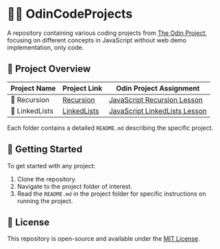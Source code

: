 # 🧑‍💻 OdinCodeProjects

A repository containing various coding projects from [The Odin Project](https://github.com/TheOdinProject), focusing on different concepts in JavaScript without web demo implementation, only code.

## 📁 Project Overview

| Project Name   | Project Link                 | Odin Project Assignment                                                                         |
| -------------- | ---------------------------- | ----------------------------------------------------------------------------------------------- |
| 🔄 Recursion   | [Recursion](./Recursion)     | [JavaScript Recursion Lesson](https://www.theodinproject.com/lessons/javascript-recursion)      |
| 🔗 LinkedLists | [LinkedLists](./LinkedLists) | [JavaScript LinkedLists Lesson](https://www.theodinproject.com/lessons/javascript-linked-lists) |

Each folder contains a detailed `README.md` describing the specific project.

## 🚀 Getting Started

To get started with any project:

1. Clone the repository.
2. Navigate to the project folder of interest.
3. Read the `README.md` in the project folder for specific instructions on running the project.

## 📄 License

This repository is open-source and available under the [MIT License](LICENSE).
